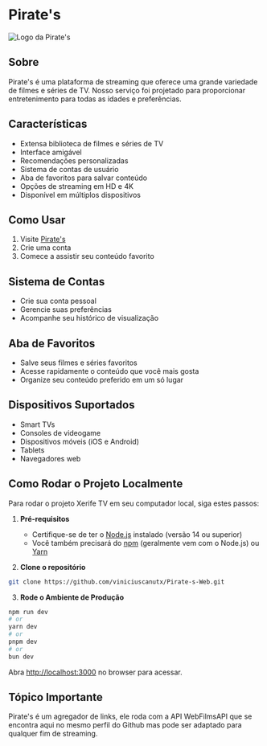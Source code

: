 # Pirate's

![Logo da Pirate's](https://pt.boxcritters.wiki/images/3/38/Chap%C3%A9u_Pirata_%C3%ADcone.png)

## Sobre

Pirate's é uma plataforma de streaming que oferece uma grande variedade de filmes e séries de TV. Nosso serviço foi projetado para proporcionar entretenimento para todas as idades e preferências.

## Características

- Extensa biblioteca de filmes e séries de TV
- Interface amigável
- Recomendações personalizadas
- Sistema de contas de usuário
- Aba de favoritos para salvar conteúdo
- Opções de streaming em HD e 4K
- Disponível em múltiplos dispositivos

## Como Usar

1. Visite [Pirate's]()
2. Crie uma conta
3. Comece a assistir seu conteúdo favorito

## Sistema de Contas

- Crie sua conta pessoal
- Gerencie suas preferências
- Acompanhe seu histórico de visualização

## Aba de Favoritos

- Salve seus filmes e séries favoritos
- Acesse rapidamente o conteúdo que você mais gosta
- Organize seu conteúdo preferido em um só lugar

## Dispositivos Suportados

- Smart TVs
- Consoles de videogame
- Dispositivos móveis (iOS e Android)
- Tablets
- Navegadores web

## Como Rodar o Projeto Localmente

Para rodar o projeto Xerife TV em seu computador local, siga estes passos:

1. **Pré-requisitos**
   - Certifique-se de ter o [Node.js](https://nodejs.org/) instalado (versão 14 ou superior)
   - Você também precisará do [npm](https://www.npmjs.com/) (geralmente vem com o Node.js) ou [Yarn](https://yarnpkg.com/)

2. **Clone o repositório**

```bash 
git clone https://github.com/viniciuscanutx/Pirate-s-Web.git
```

3. **Rode o Ambiente de Produção**

```bash
npm run dev
# or
yarn dev
# or
pnpm dev
# or
bun dev
```

Abra [http://localhost:3000](http://localhost:3000) no browser para acessar.


## Tópico Importante

Pirate's é um agregador de links, ele roda com a API WebFilmsAPI que se encontra aqui no mesmo perfil do Github mas pode ser adaptado para qualquer fim de streaming.
